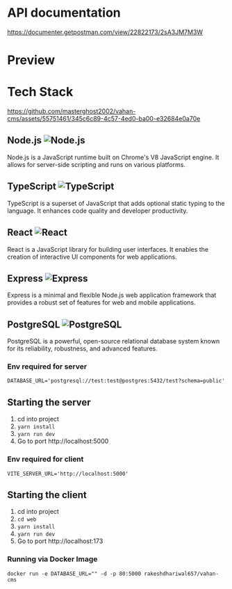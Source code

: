 # API documentation
https://documenter.getpostman.com/view/22822173/2sA3JM7M3W
# Preview

# Tech Stack


https://github.com/masterghost2002/vahan-cms/assets/55751461/345c6c89-4c57-4ed0-ba00-e32684e0a70e


## Node.js ![Node.js](https://img.icons8.com/color/48/000000/nodejs.png)

Node.js is a JavaScript runtime built on Chrome's V8 JavaScript engine. It allows for server-side scripting and runs on various platforms.

## TypeScript ![TypeScript](https://img.icons8.com/color/48/000000/typescript.png)

TypeScript is a superset of JavaScript that adds optional static typing to the language. It enhances code quality and developer productivity.

## React ![React](https://img.icons8.com/color/48/000000/react-native.png)

React is a JavaScript library for building user interfaces. It enables the creation of interactive UI components for web applications.

## Express ![Express](https://img.icons8.com/color/48/000000/express.png)

Express is a minimal and flexible Node.js web application framework that provides a robust set of features for web and mobile applications.

## PostgreSQL ![PostgreSQL](https://img.icons8.com/color/48/000000/postgreesql.png)

PostgreSQL is a powerful, open-source relational database system known for its reliability, robustness, and advanced features.

### Env required for server
```
DATABASE_URL='postgresql://test:test@postgres:5432/test?schema=public'
```
## Starting the server
1. cd into project
2. ``` yarn install ```
3. ``` yarn run dev ```
4. Go to port http://localhost:5000

### Env required for client
```
VITE_SERVER_URL='http://localhost:5000'
```

## Starting the client
1. cd into project
2. ``` cd web ```
4. ``` yarn install ```
4. ``` yarn run dev ```
5. Go to port http://localhost:173


### Running via Docker Image
```
docker run -e DATABASE_URL="" -d -p 80:5000 rakeshdhariwal657/vahan-cms
```
